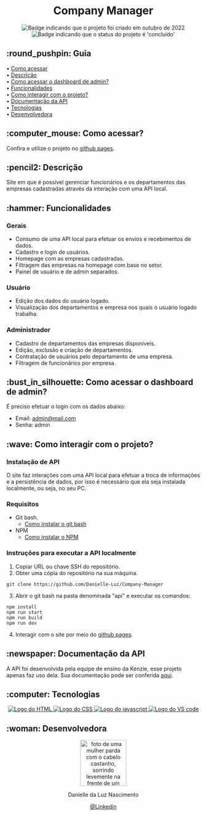 <h1 align="center">Company Manager</h1>

<p align="center">
    <img alt="Badge indicando que o projeto foi criado em outubro de 2022" src="https://img.shields.io/badge/Data%20de%20cria%C3%A7%C3%A3o-Outubro%2F2022-blue">
    <img alt="Badge indicando que o status do projeto é 'concluído'" src="https://img.shields.io/badge/Status-Concluído-yellow">
</p>

<h2 id="Como acessar"> :round_pushpin: Guia</h2>

• <a href="#Como acessar">Como acessar</a>
<br>
• <a href="#descricao">Descrição</a>
<br>
• <a href="#login">Como acessar o dashboard de admin?</a>
<br>
• <a href="#funcionalidades">Funcionalidades</a>
<br>
• <a href="#interacao">Como interagir com o projeto?</a>
<br>
• <a href="#doc">Documentação da API</a>
<br>
• <a href="#tecnologias">Tecnologias</a>
<br>
• <a href="#Desenvolvedora">Desenvolvedora</a>
<br>

<h2 id="Como acessar"> :computer_mouse: Como acessar?</h2>

Confira e utilize o projeto no <a href="https://danielle-luz.github.io/Company-Manager/src/pages/homepage/index.html">github pages</a>.

<h2 id="descricao">:pencil2: Descrição</h2>
Site em que é possível gerenciar funcionários e os departamentos das empresas cadastradas através da interação com uma API local.

<h2 id="funcionalidades">:hammer: Funcionalidades</h2>

### Gerais
- Consumo de uma API local para efetuar os envios e recebimentos de dados.
- Cadastro e login de usuários.
- Homepage com as empresas cadastradas.
- Filtragem das empresas na homepage com base no setor.
- Painel de usuário e de admin separados.

### Usuário
- Edição dos dados do usuário logado.
- Visualização dos departamentos e empresa nos quais o usuário logado trabalha.

### Administrador
- Cadastro de departamentos das empresas disponíveis.
- Edição, exclusão e criação de departamentos.
- Contratação de usuários pelo departamento de uma empresa.
- Filtragem de funcionários por empresa.

<h2 id="login">:bust_in_silhouette: Como acessar o dashboard de admin?</h2>
É preciso efetuar o login com os dados abaixo:

- Email: admin@mail.com
- Senha: admin

<h2 id="interacao">:wave: Como interagir com o projeto? </h2>

### Instalação de API
O site faz interações com uma API local para efetuar a troca de informações e a persistência de dados, por isso é necessário que ela seja instalada localmente, ou seja, no seu PC. 

### Requisitos

* Git bash.
  * <a href="https://git-scm.com/book/pt-br/v2/Come%C3%A7ando-Instalando-o-Git">Como instalar o git bash</a>
* NPM
  * <a href="https://balta.io/blog/node-npm-instalacao-configuracao-e-primeiros-passos">Como instalar o NPM</a>

### Instruções para executar a API localmente

1. Copiar URL ou chave SSH do repositório.
2. Obter uma cópia do repositório na sua máquina.

```
git clone https://github.com/Danielle-Luz/Company-Manager
```
3. Abrir o git bash na pasta denominada "api" e executar os comandos:

```
npm install
npm run start
npm run build
npm run dev
```
4. Interagir com o site por meio do <a href="https://danielle-luz.github.io/Company-Manager/src/pages/homepage/index.html">github pages</a>.

<h2 id="doc">:newspaper: Documentação da API </h2>
A API foi desenvolvida pela equipe de ensino da Kenzie, esse projeto apenas faz uso dela. Sua documentação pode ser conferida <a href="https://kenzie-academy-brasil-developers.github.io/m2-empresas-doc/">aqui</a>.

<h2 id="tecnologias">:computer: Tecnologias</h2>
<p align="center">
    <a href="https://www.w3.org/html/">
    <img alt="Logo do HTML" src="https://img.icons8.com/color/48/000000/html-5--v1.png">
  </a>
  <a href="https://www.w3.org/Style/CSS/Overview.en.html">
    <img alt="Logo do CSS" src="https://img.icons8.com/color/48/000000/css3.png">
  </a>
  <a href="https://www.javascript.com/">
    <img alt="Logo do javascript" src="https://img.icons8.com/color/48/000000/javascript--v1.png">
  </a>
  <a href="https://code.visualstudio.com/">
    <img alt="Logo do VS code" src="https://img.icons8.com/color/48/000000/visual-studio-code-2019.png">
  </a>
</p>

<h2 id="Desenvolvedora">:woman: Desenvolvedora</h2>

<p align="center">
  <a href="https://github.com/Danielle-Luz">
    <img width="120px" src="https://avatars.githubusercontent.com/u/99164019?v=4" alt="foto de uma mulher parda com o cabelo castanho, sorrindo levemente na frente de um fundo verde com bits">
  </a>
</p>

<p align="center">
Danielle da Luz Nascimento
</p>

<p align="center">
<a href="https://www.linkedin.com/in/danielle-da-luz-nascimento/">@Linkedin</a>
</p>
